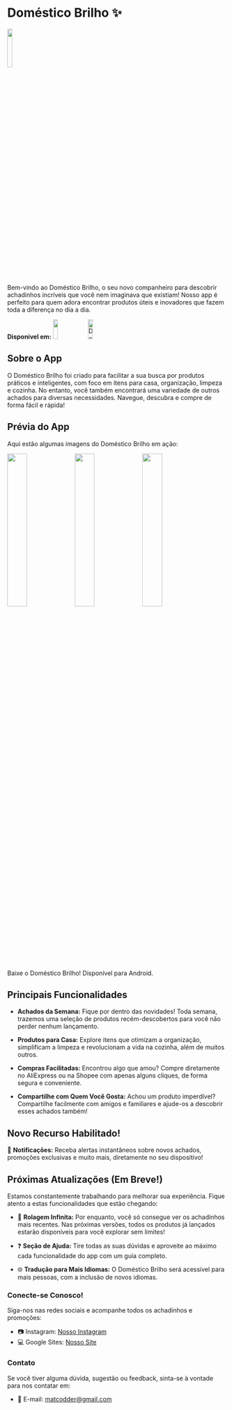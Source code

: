 # Doméstico Brilho ✨
<img src="https://github.com/user-attachments/assets/08c72554-f8f8-4815-8c22-806441ab69d0" width="15%"></img><br/>
Bem-vindo ao Doméstico Brilho, o seu novo companheiro para descobrir achadinhos incríveis que você nem imaginava que existiam! Nosso app é perfeito para quem adora encontrar produtos úteis e inovadores que fazem toda a diferença no dia a dia.


**Disponivel em:** 
<a href="https://play.google.com/store/apps/details?id=com.domesticobrilho.app&pcampaignid=web_share"><img src="https://github.com/user-attachments/assets/bb219da0-d4ca-4007-84a4-9b7b2569a878" width="15%" height="45px"></img></a>
<a href='https://domestico-brilho-beta.en.uptodown.com/android' title='Download Doméstico Brilho'><img src='https://stc.utdstc.com/img/mediakit/download-aao-small.png' alt='Download Doméstico Brilho' width="15%" height="45px"></a>

## Sobre o App
O Doméstico Brilho foi criado para facilitar a sua busca por produtos práticos e inteligentes, com foco em itens para casa, organização, limpeza e cozinha. No entanto, você também encontrará uma variedade de outros achados para diversas necessidades. Navegue, descubra e compre de forma fácil e rápida!

## Prévia do App
Aqui estão algumas imagens do Doméstico Brilho em ação:

<img src="https://github.com/user-attachments/assets/4862dc8a-4f4c-49ff-9e6e-3daaa57a9bf1" width="30%"></img>
<img src="https://github.com/user-attachments/assets/6f980a8e-56a1-4bf6-a921-aabf28dcaf55" width="30%"></img>
<img src="https://github.com/user-attachments/assets/831d1940-ed36-4df0-98c5-a4cc40aab81e" width="30%"></img>

Baixe o Doméstico Brilho!
Disponível para Android.

## Principais Funcionalidades
- **Achados da Semana:** Fique por dentro das novidades! Toda semana, trazemos uma seleção de produtos recém-descobertos para você não perder nenhum lançamento.

- **Produtos para Casa:** Explore itens que otimizam a organização, simplificam a limpeza e revolucionam a vida na cozinha, além de muitos outros.

- **Compras Facilitadas:** Encontrou algo que amou? Compre diretamente no AliExpress ou na Shopee com apenas alguns cliques, de forma segura e conveniente.

- **Compartilhe com Quem Você Gosta:** Achou um produto imperdível? Compartilhe facilmente com amigos e familiares e ajude-os a descobrir esses achados também!

## Novo Recurso Habilitado!
🔔 **Notificações:** Receba alertas instantâneos sobre novos achados, promoções exclusivas e muito mais, diretamente no seu dispositivo!

## Próximas Atualizações (Em Breve!)
Estamos constantemente trabalhando para melhorar sua experiência. Fique atento a estas funcionalidades que estão chegando:

- 🔄 **Rolagem Infinita:** Por enquanto, você só consegue ver os achadinhos mais recentes. Nas próximas versões, todos os produtos já lançados estarão disponíveis para você explorar sem limites!

- ❓ **Seção de Ajuda:** Tire todas as suas dúvidas e aproveite ao máximo cada funcionalidade do app com um guia completo.

- 🌐 **Tradução para Mais Idiomas:** O Doméstico Brilho será acessível para mais pessoas, com a inclusão de novos idiomas.


### Conecte-se Conosco!
Siga-nos nas redes sociais e acompanhe todos os achadinhos e promoções:

- 📷 Instagram: [Nosso Instagram](https://www.instagram.com/domesticobrilho/)
- 💻 Google Sites: [Nosso Site](https://sites.google.com/view/domesticobrilho/inicio)

### Contato
Se você tiver alguma dúvida, sugestão ou feedback, sinta-se à vontade para nos contatar em:

- 📧 E-mail: matcodder@gmail.com
